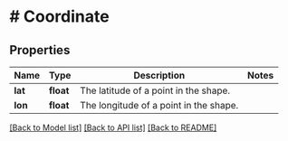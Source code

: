 # # Coordinate

## Properties

Name | Type | Description | Notes
------------ | ------------- | ------------- | -------------
**lat** | **float** | The latitude of a point in the shape. |
**lon** | **float** | The longitude of a point in the shape. |

[[Back to Model list]](../../README.md#models) [[Back to API list]](../../README.md#endpoints) [[Back to README]](../../README.md)
